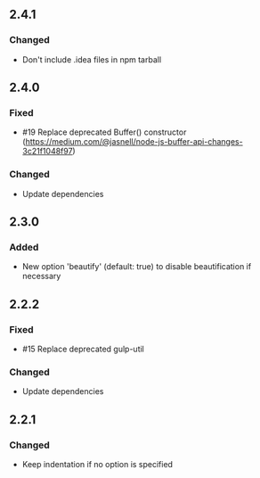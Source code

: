 ## 2.4.1

### Changed

  - Don't include .idea files in npm tarball

## 2.4.0

### Fixed

  - #19 Replace deprecated Buffer() constructor (https://medium.com/@jasnell/node-js-buffer-api-changes-3c21f1048f97)

### Changed

  - Update dependencies

## 2.3.0

### Added

  - New option 'beautify' (default: true) to disable beautification if necessary

## 2.2.2

### Fixed

  - #15 Replace deprecated gulp-util

### Changed

  - Update dependencies

## 2.2.1

### Changed

  - Keep indentation if no option is specified
